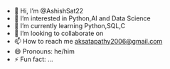 - 👋 Hi, I’m @AshishSat22
- 👀 I’m interested in Python,AI and Data Science
- 🌱 I’m currently learning Python,SQL,C
- 💞️ I’m looking to collaborate on 
- 📫 How to reach me aksatapathy2006@gmail.com
- 😄 Pronouns: he/him
- ⚡ Fun fact: ...

<!---
AshishSat22/AshishSat22 is a ✨ special ✨ repository because its `README.md` (this file) appears on your GitHub profile.
You can click the Preview link to take a look at your changes.
--->
